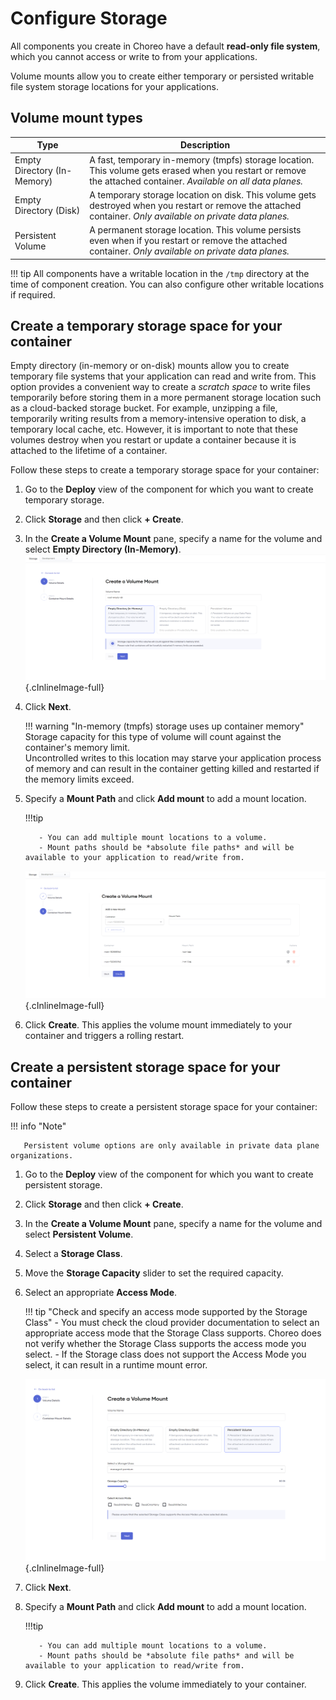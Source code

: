 # Configure Storage

All components you create in Choreo have a default **read-only file system**, which you cannot access or write to from your applications.

Volume mounts allow you to create either temporary or persisted writable file system storage locations for your applications.

## Volume mount types

| Type                              | Description                                                                                                                                                         |
| --------------------------------- | ------------------------------------------------------------------------------------------------------------------------------------------------------------------- |
| Empty Directory (In-Memory) | A fast, temporary in-memory (tmpfs) storage location. This volume gets erased when you restart or remove the attached container. *Available on all data planes.* |
| Empty Directory (Disk)            | A temporary storage location on disk. This volume gets destroyed when you restart or remove the attached container. *Only available on private data planes.*   |
| Persistent Volume                 | A permanent storage location. This volume persists even when if you restart or remove the attached container. *Only available on private data planes.*      |

!!! tip 
    All components have a writable location in the `/tmp` directory at the time of component creation. You can also configure other writable locations if required.


## Create a temporary storage space for your container

Empty directory (in-memory or on-disk) mounts allow you to create temporary file systems that your application can read and write from. This option provides a convenient way to create a *scratch space* to write files temporarily before storing them in a more permanent storage location such as a cloud-backed storage bucket.
For example, unzipping a file, temporarily writing results from a memory-intensive operation to disk, a temporary local cache, etc. 
However, it is important to note that these volumes destroy when you restart or update a container because it is attached to the lifetime of a container.

Follow these steps to create a temporary storage space for your container:

1. Go to the **Deploy** view of the component for which you want to create temporary storage.
2. Click **Storage** and then click **+ Create**.
3. In the **Create a Volume Mount** pane, specify a name for the volume and select **Empty Directory (In-Memory)**.
   ![Create temporary storage](../assets/img/devops-and-ci-cd/storage/create-emptydir-step-1.png){.cInlineImage-full}
4. Click **Next**.

    !!! warning "In-memory (tmpfs) storage uses up container memory"
        Storage capacity for this type of volume will count against the container's memory limit.<br/>
        Uncontrolled writes to this location may starve your application process of memory and can result in the container getting killed and restarted if the memory limits exceed.

5. Specify a **Mount Path** and click **Add mount** to add a mount location.
  
    !!!tip

          - You can add multiple mount locations to a volume.
          - Mount paths should be *absolute file paths* and will be available to your application to read/write from.

    ![Specify mount details](../assets/img/devops-and-ci-cd/storage/create-emptydir-step-2.png){.cInlineImage-full}

6. Click **Create**. This applies the volume mount immediately to your container and triggers a rolling restart.

## Create a persistent storage space for your container

Follow these steps to create a persistent storage space for your container:

!!! info "Note"

       Persistent volume options are only available in private data plane organizations.


1. Go to the **Deploy** view of the component for which you want to create persistent storage.
2. Click **Storage** and then click **+ Create**.
3. In the **Create a Volume Mount** pane, specify a name for the volume and select **Persistent Volume**.
4. Select a **Storage Class**.
5. Move the **Storage Capacity** slider to set the required capacity.
6. Select an appropriate **Access Mode**. 

    !!! tip "Check and specify an access mode supported by the Storage Class"
        - You must check the cloud provider documentation to select an appropriate access mode that the Storage Class supports. Choreo does not verify whether the Storage Class supports the access mode you select.
        - If the Storage class does not support the Access Mode you select, it can result in a runtime mount error.

    ![Create persistent storage](../assets/img/devops-and-ci-cd/storage/create-pv.png){.cInlineImage-full}

7. Click **Next**.
8. Specify a **Mount Path** and click **Add mount** to add a mount location.
  
    !!!tip

          - You can add multiple mount locations to a volume.
          - Mount paths should be *absolute file paths* and will be available to your application to read/write from.

9. Click **Create**. This applies the volume immediately to your container.
